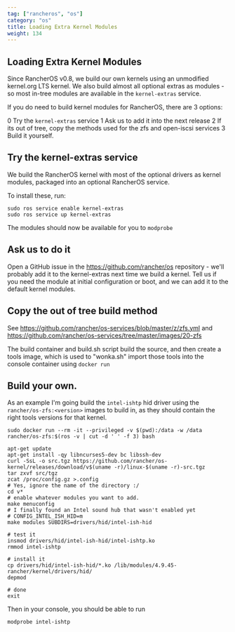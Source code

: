 ```yaml
---
tag: ["rancheros", "os"]
category: "os"
title: Loading Extra Kernel Modules
weight: 134
---
```


## Loading Extra Kernel Modules

Since RancherOS v0.8, we build our own kernels using an unmodified kernel.org LTS kernel.
We also build almost all optional extras as modules - so most in-tree modules are available
in the `kernel-extras` service.


If you do need to build kernel modules for RancherOS, there are 3 options:

0 Try the `kernel-extras` service
1 Ask us to add it into the next release
2 If its out of tree, copy the methods used for the zfs and open-iscsi services
3 Build it yourself.

## Try the kernel-extras service

We build the RancherOS kernel with most of the optional drivers as kernel modules, packaged
into an optional RancherOS service.

To install these, run:

```
sudo ros service enable kernel-extras
sudo ros service up kernel-extras
```

The modules should now be available for you to `modprobe`

## Ask us to do it

Open a GitHub issue in the https://github.com/rancher/os repository - we'll probably add
it to the kernel-extras next time we build a kernel. Tell us if you need the module at initial
configuration or boot, and we can add it to the default kernel modules.

## Copy the out of tree build method

See https://github.com/rancher/os-services/blob/master/z/zfs.yml and
https://github.com/rancher/os-services/tree/master/images/20-zfs

The build container and build.sh script build the source, and then create a tools image, which is used to
"wonka.sh" import those tools into the console container using `docker run`


## Build your own.

As an example I'm going build the `intel-ishtp` hid driver using the `rancher/os-zfs:<version>` images to build in, as they should contain the right tools versions for that kernel.


```
sudo docker run --rm -it --privileged -v $(pwd):/data -w /data rancher/os-zfs:$(ros -v | cut -d ' ' -f 3) bash

apt-get update
apt-get install -qy libncurses5-dev bc libssh-dev
curl -SsL -o src.tgz https://github.com/rancher/os-kernel/releases/download/v$(uname -r)/linux-$(uname -r)-src.tgz
tar zxvf src/tgz
zcat /proc/config.gz >.config
# Yes, ignore the name of the directory :/
cd v*
# enable whatever modules you want to add.
make menuconfig
# I finally found an Intel sound hub that wasn't enabled yet
# CONFIG_INTEL_ISH_HID=m
make modules SUBDIRS=drivers/hid/intel-ish-hid

# test it
insmod drivers/hid/intel-ish-hid/intel-ishtp.ko
rmmod intel-ishtp

# install it
cp drivers/hid/intel-ish-hid/*.ko /lib/modules/4.9.45-rancher/kernel/drivers/hid/
depmod

# done
exit
```

Then in your console, you should be able to run

```
modprobe intel-ishtp
```
